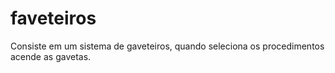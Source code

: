 # faveteiros
Consiste em um sistema de gaveteiros, quando seleciona os procedimentos acende as gavetas.
